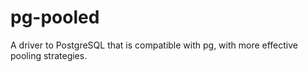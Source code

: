 pg-pooled
=========

A driver to PostgreSQL that is compatible with pg, with more effective pooling strategies.
